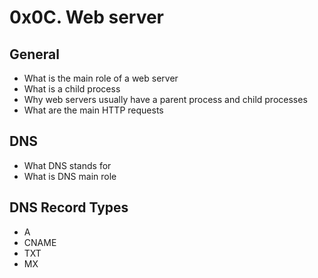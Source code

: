# 0x0C. Web server

## General
-  What is the main role of a web server
-  What is a child process
-  Why web servers usually have a parent process and child processes
-  What are the main HTTP requests

## DNS
-  What DNS stands for
-  What is DNS main role

## DNS Record Types
- A
- CNAME
- TXT
- MX
